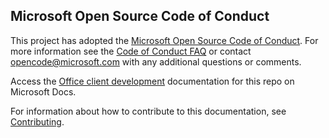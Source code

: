 ## Microsoft Open Source Code of Conduct
This project has adopted the [Microsoft Open Source Code of Conduct](https://opensource.microsoft.com/codeofconduct/).
For more information see the [Code of Conduct FAQ](https://opensource.microsoft.com/codeofconduct/faq/) or contact [opencode@microsoft.com](mailto:opencode@microsoft.com) with any additional questions or comments.

Access the [Office client development](/office/client-developer/office-client-development) documentation for this repo on Microsoft Docs.

For information about how to contribute to this documentation, see [Contributing](contributing.md).
